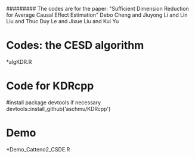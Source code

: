 ######### The codes are for the paper: 
"Sufficient Dimension Reduction for Average Causal Effect Estimation" 
Debo Cheng and Jiuyong Li  and Lin Liu and Thuc Duy Le and Jixue Liu and Kui Yu

# Codes: the CESD algorithm
*algKDR.R
 
# Code for KDRcpp
#install package devtools if necessary
 devtools::install_github('aschmu/KDRcpp')

# Demo
*Demo_Catteno2_CSDE.R


